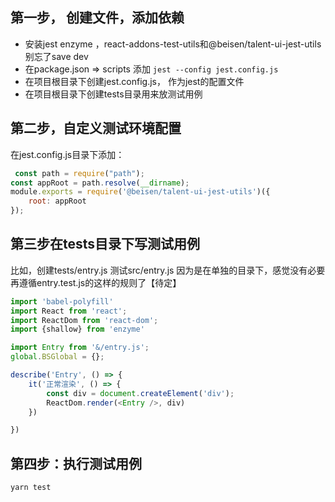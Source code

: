 ## 第一步， 创建文件，添加依赖
* 安装jest  enzyme ，react-addons-test-utils和@beisen/talent-ui-jest-utils 别忘了save dev
* 在package.json => scripts 添加 `jest --config jest.config.js`
* 在项目根目录下创建jest.config.js， 作为jest的配置文件
* 在项目根目录下创建tests目录用来放测试用例


## 第二步，自定义测试环境配置
在jest.config.js目录下添加：
```js
 const path = require("path");
const appRoot = path.resolve(__dirname);
module.exports = require('@beisen/talent-ui-jest-utils')({
    root: appRoot
});
```

## 第三步在tests目录下写测试用例
比如，创建tests/entry.js 测试src/entry.js 因为是在单独的目录下，感觉没有必要再遵循entry.test.js的这样的规则了【待定】

```js
import 'babel-polyfill'
import React from 'react';
import ReactDom from 'react-dom';
import {shallow} from 'enzyme'

import Entry from '&/entry.js';
global.BSGlobal = {};

describe('Entry', () => {
    it('正常渲染', () => {
        const div = document.createElement('div');
        ReactDom.render(<Entry />, div)
    })

})
```

## 第四步：执行测试用例

`yarn test`